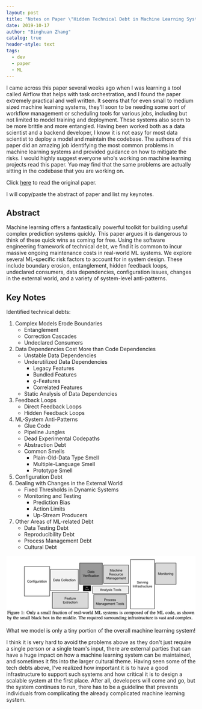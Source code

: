```yaml
---
layout: post
title: "Notes on Paper \"Hidden Technical Debt in Machine Learning Systems\""
date: 2019-10-17
author: "Binghuan Zhang"
catalog: true
header-style: text
tags:
  - dev
  - paper
  - ML
---
```


I came across this paper several weeks ago when I was learning a tool called Airflow that helps with task orchestration, and I found the paper extremely practical and well written. It seems that for even small to medium sized machine learning systems, they'll soon to be needing some sort of workflow management or scheduling tools for various jobs, including but not limited to model training and deployment. These systems also seem to be more brittle and more entangled. Having been worked both as a data scientist and a backend developer, I know it is not easy for most data scientist to deploy a model and maintain the codebase. The authors of this paper did an amazing job identifying the most common problems in machine learning systems and provided guidance on how to mitigate the risks. I would highly suggest everyone who's working on machine learning projects read this paper. Yuo may find that the same problems are actually sitting in the codebase that you are working on.

Click [here](https://papers.nips.cc/paper/5656-hidden-technical-debt-in-machine-learning-systems.pdf) to read the original paper.

I will copy/paste the abstract of paper and list my keynotes.

## Abstract

Machine learning offers a fantastically powerful toolkit for building useful complex prediction systems quickly. This paper argues it is dangerous to think of these quick wins as coming for free. Using the software engineering framework of technical debt, we find it is common to incur massive ongoing maintenance costs in real-world ML systems. We explore several ML-specific risk factors to account for in system design. These include boundary erosion, entanglement, hidden feedback loops, undeclared consumers, data dependencies, configuration issues, changes in the external world, and a variety of system-level anti-patterns.

## Key Notes

Identified technical debts:
1. Complex Models Erode Boundaries
    - Entanglement
    - Correction Cascades
    - Undeclared Consumers
2. Data Dependencies Cost More than Code Dependencies
    - Unstable Data Dependencies
    - Underutilized Data Dependencies
        - Legacy Features
        - Bundled Features
        - ǫ-Features
        - Correlated Features
    - Static Analysis of Data Dependencies
3. Feedback Loops
    - Direct Feedback Loops
    - Hidden Feedback Loops
4. ML-System Anti-Patterns
    - Glue Code
    - Pipeline Jungles
    - Dead Experimental Codepaths
    - Abstraction Debt
    - Common Smells
        - Plain-Old-Data Type Smell
        - Multiple-Language Smell
        - Prototype Smell
5. Configuration Debt
6. Dealing with Changes in the External World
    - Fixed Thresholds in Dynamic Systems
    - Monitoring and Testing
        - Prediction Bias
        - Action Limits
        - Up-Stream Producers
7. Other Areas of ML-related Debt
    - Data Testing Debt
    - Reproducibility Debt
    - Process Management Debt
    - Cultural Debt

![ml-code](/img/posts/2019-10-17-note-hidden-technical-debt-in-machine-learning-systems/1.png)

What we model is only a tiny portion of the overall machine learning system!

I think it is very hard to avoid the problems above as they don't just require a single person or a single team's input, there are external parties that can have a huge impact on how a machine learning system can be maintained, and sometimes it fits into the larger cultural theme.  Having seen some of the tech debts above, I've realized how important it is to have a good infrastructure to support such systems and how critical it is to design a scalable system at the first place. After all, developers will come and go, but the system continues to run, there has to be a guideline that prevents individuals from complicating the already complicated machine learning system.
